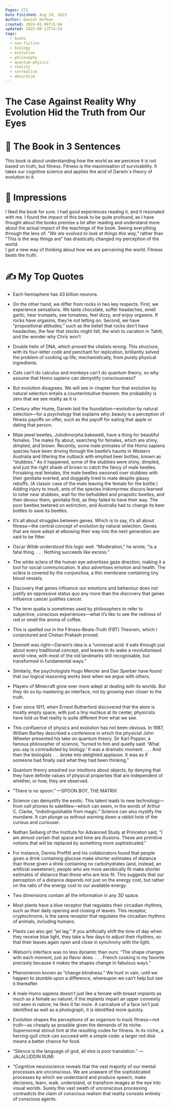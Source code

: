 ```yaml
---
Pages: 272
Date Finished: Aug 19, 2023
Author: Daniel Hofman
created: 2024-01-06T15:04
updated: 2025-08-13T14:54
tags:
  - books
  - non-fiction
  - biology
  - evolution
  - philosophy
  - quantum-physics
  - reality
  - surrealism
  - absurdism
---
```

# The Case Against Reality Why Evolution Hid the Truth from Our Eyes


# 🚀 The Book in 3 Sentences
This book is about understanding how the world as we perceive it is not based on truth, but fitness. Fitness is the maximisation of survivability. It takes our cognitive science and applies the acid of Darwin´s theory of evolution to it. 

# 🎨 Impressions
I liked the book for sure. I had good experiences reading it, and it resonated with me. 
I found the impact of this book to be quite profound, as I have thought about the books premise a lot after reading and understand more about the actual impact of the teachings of the book. 
Seeing everything through the lens of: *"We are evolved to look at things this way,"* rather than "This is the way things are" has drastically changed my perception of the world.  
I got a new way of thinking about how we are perceiving the world. Fitness beats the truth. 

# ✍️ My Top  Quotes

- Each hemisphere has 43 billion neurons.
 
- On the other hand, we differ from rocks in two key respects. First, we experience sensations. We taste chocolate, suffer headaches, smell garlic, hear trumpets, see tomatoes, feel dizzy, and enjoy orgasms. If rocks have orgasms, they’re not letting on. Second, we have “propositional attitudes,” such as the belief that rocks don’t have headaches, the fear that stocks might fall, the wish to vacation in Tahiti, and the wonder why Chris won’t
 
- Double helix of DNA, which proved the vitalists wrong. This structure, with its four-letter code and penchant for replication, brilliantly solved the problem of cooking up life, mechanistically, from purely physical ingredients.
 
- Cats can’t do calculus and monkeys can’t do quantum theory, so why assume that Homo sapiens can demystify consciousness?
 
- But evolution disagrees. We will see in chapter four that evolution by natural selection entails a counterintuitive theorem: the probability is zero that we see reality as it is
 
- Century after Hume, Darwin laid the foundation—evolution by natural selection—for a psychology that explains why: beauty is a perception of fitness payoffs on offer, such as the payoff for eating that apple or dating that person.
 
- Male jewel beetles, Julodimorpha bakewelli, have a thing for beautiful females.
   The males fly about, searching for females, which are shiny, dimpled, and brown. Recently, some male primates of the Homo sapiens species have been driving through the beetle’s haunts in Western Australia and littering the outback with emptied beer bottles, known as “stubbies.” As it happened, some of the stubbies were shiny, dimpled, and just the right shade of brown to catch the fancy of male beetles. Forsaking real females, the male beetles swooned over stubbies with their genitalia everted, and doggedly tried to mate despite glassy rebuffs. (A classic case of the male leaving the female for the bottle.) Adding injury to insult, ants of the species Iridomyrmex discors learned to loiter near stubbies, wait for the befuddled and priapistic beetles, and then devour them, genitalia first, as they failed to have their way. The poor beetles teetered on extinction, and Australia had to change its beer bottles to save its beetles.
 
- It’s all about struggles between genes. Which is to say, it’s all about fitness—the central concept of evolution by natural selection. Genes that are more adept at elbowing their way into the next generation are said to be fitter.
 
- Oscar Wilde understood this logic well. “Moderation,” he wrote, “is a fatal thing. . . . Nothing succeeds like excess.”
 
- The white sclera of the human eye advertises gaze direction, making it a tool for social communication. It also advertises emotion and health. The sclera is covered by the conjunctiva, a thin membrane containing tiny blood vessels.
 
- Discovery that genes influence our emotions and behaviour does not justify an oppressive status quo any more than the discovery that genes influence cancer justifies cancer.
 
- The term qualia is sometimes used by philosophers to refer to subjective, conscious experiences—what it’s like to see the redness of red or smell the aroma of coffee.
 
- This is spelled out in the Fitness-Beats-Truth (FBT) Theorem, which I conjectured and Chetan Prakash proved.
 
- Dennett was right—Darwin’s idea is a “universal acid: it eats through just about every traditional concept, and leaves in its wake a revolutionised world-view, with most of the old landmarks still recognisable, but transformed in fundamental ways.”
 
- Similarly, the psychologists Hugo Mercier and Dan Sperber have found that our logical reasoning works best when we argue with others.
 
- Players of Minecraft grow ever more adept at dealing with its worlds. But they do so by mastering an interface, not by growing ever closer to the truth.
 
- Ever since 1911, when Ernest Rutherford discovered that the atom is mostly empty space, with just a tiny nucleus at its center, physicists have told us that reality is quite different from what we see.
 
- This confluence of physics and evolution has not been obvious. In 1987, William Bartley described a conference in which the physicist John Wheeler presented his take on quantum theory. Sir Karl Popper, a famous philosopher of science, “turned to him and quietly said: ‘What you say is contradicted by biology.’ It was a dramatic moment. . . . And then the biologists . . . broke into delighted applause. It was as if someone had finally said what they had been thinking.”
 
- Quantum theory smashed our intuitions about objects, by denying that they have definite values of physical properties that are independent of whether, or how, they are observed.
 
- “There is no spoon.” —SPOON BOY, THE MATRIX
 
- Science can demystify the exotic. This talent leads to new technology—from cell phones to satellites—which can seem, in the words of Arthur C. Clarke, “indistinguishable from magic.” Science can also mystify the mundane. It can plunge us without warning down a rabbit hole of the curious and curiouser.
 
- Nathan Seiberg of the Institute for Advanced Study at Princeton said, “I am almost certain that space and time are illusions. These are primitive notions that will be replaced by something more sophisticated.”
 
- For instance, Dennis Proffitt and his collaborators found that people given a drink containing glucose make shorter estimates of distance than those given a drink containing no carbohydrates (and, instead, an artificial sweetener); people who are more aerobically fit make shorter estimates of distance than those who are less fit. This suggests that our perception of a distance depends not just on the energy cost, but rather on the ratio of the energy cost to our available energy.
 
- Two dimensions contain all the information in any 3D space.
 
- Most plants have a blue receptor that regulates their circadian rhythms, such as their daily opening and closing of leaves. This receptor, cryptochrome, is the same receptor that regulates the circadian rhythms of animals, including humans.
 
- Plants can also get “jet lag.” If you artificially shift the time of day when they receive blue light, they take a few days to adjust their rhythms, so that their leaves again open and close in synchrony with the light.
 
- Watson’s interface was no less dynamic than ours: “The shape changes with each moment, just as flavor does. . . . French cooking is my favorite precisely because it makes the shapes change in fabulous ways.”
 
- Phenomenon known as “change blindness.” We hunt in vain, until we happen to stumble upon a difference, whereupon we can’t help but see it thereafter.
 
- A male Homo sapiens doesn’t just like a female with breast implants as much as a female au naturel; if the implants impart an upper convexity not seen in nature, he likes it far more. A caricature of a face isn’t just identified as well as a photograph, it is identified more quickly.
 
- Evolution shapes the perceptions of an organism to track fitness—not truth—as cheaply as possible given the demands of its niche. Supernormal stimuli hint at the resulting codes for fitness. In its niche, a herring-gull chick can succeed with a simple code: a larger red disk means a better chance for food.
 
- “Silence is the language of god, all else is poor translation.” —JALALUDDIN RUMI
 
- “Cognitive neuroscience reveals that the vast majority of our mental processes are unconscious. We are unaware of the sophisticated processes by which we understand and produce speech, make decisions, learn, walk, understand, or transform images at the eye into visual worlds. Surely this vast swath of unconscious processing contradicts the claim of conscious realism that reality consists entirely of conscious agents.
 

